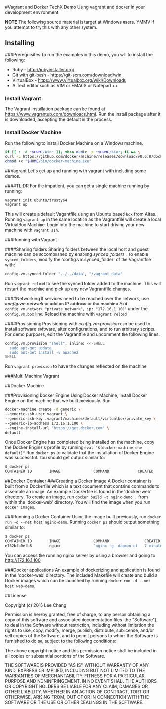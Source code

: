 #Vagrant and Docker TechX Demo
Using vagrant and docker in your development environment.

__NOTE__ The following source material is target at Windows users. YMMV if you attempt to try this with any other system.

## Installing
###Prerequisites
To run the examples in this demo, you will to install the following:
- Ruby - http://rubyinstaller.org/
- Git with git-bash - https://git-scm.com/download/win
- VirtualBox - https://www.virtualbox.org/wiki/Downloads
- A Text editor such as VIM or EMACS or Notepad ++

### Install Vagrant
The Vagrant installation package can be found at https://www.vagrantup.com/downloads.html. Run the install package after it is downloaded, accepting the default in the process.

### Install Docker Machine
Run the following to install Docker Machine on a Windows machine.

```bash
if [[ ! -d "$HOME/bin" ]]; then mkdir -p "$HOME/bin"; fi && \
curl -L https://github.com/docker/machine/releases/download/v0.6.0/docker-machine-Windows-x86_64.exe > "$HOME/bin/docker-machine.exe" && \
chmod +x "$HOME/bin/docker-machine.exe"
```

##Vagrant
Let's get up and running with vagrant with including some demos.

####TL;DR
For the impatient, you can get a single machine running by running:

```bash
vagrant init ubuntu/trusty64
vagrant up
```

This will create a default Vagantfile using an Ubuntu based `box` from Altas.
Running `vagrant up` in the same location as the Vagrantfile will create a local VirtualBox Machine.
Login into the machine to start driving your new machine with `vagrant ssh`.


###Running with Vagrant

####Sharing folders
Sharing folders between the local host and guest machine can be accomplished by enabling _synced_folders_ .
To enable `synced_folders`, modify the 'config.vm.synced_folder' of the Vagrantfile with:

```bash
config.vm.synced_folder "../../data", "/vagrant_data"
```

Run `vagrant reload` to see the synced folder added to the machine. This will restart the machine and pick up any new Vagrantfile changes.

####Networking
If services need to be reached over the network, use _config.vm.network_ to add an IP address to the machine
Add `config.vm.network "private_network", ip: "172.16.1.100"` under the `config.vm.box` line.
Reload the machine with `vagrant reload`

####Provisioning
Provisioning with _config.vm.provision_ can be used to install software software, alter configurations, and to run arbitrary scripts.
For demo purposes, edit the Vagrantfile and uncomment the following lines.

```bash
config.vm.provision "shell", inline: <<-SHELL
  sudo apt-get update
  sudo apt-get install -y apache2
SHELL
```

Run `vagrant provision` to have the changes reflected on the machine

###Multi Machine Vagrant

##Docker Machine

###Provisioning Docker Engine
Using Docker Machine, install Docker Engine on the machine that we built previously.
Run

```bash
docker-machine create -d generic \
--generic-ssh-user vagrant \
--generic-ssh-key .vagrant/machines/default/virtualbox/private_key \
--generic-ip-address 172.16.1.100 \
--engine-install-url "https://get.docker.com" \
default
```
Once Docker Engine has completed being installed on the machine, copy the Docker Engine's profile by running `eval "$(docker-machine env default)"` 
Run `docker ps` to validate that the installation of Docker Engine was successful. You should get output similar to:

```bash
$ docker ps
CONTAINER ID        IMAGE               COMMAND             CREATED             STATUS              PORTS               NAMES
```
##Docker Container
###Creating a Docker Image
A Docker container is built from a Dockerfile which is a text document that contains commands to assemble an image. An example Dockerfile is found in the 'docker-web' directory. To create an image, run `docker build -t nginx-demo .` from within the 'docker-web' directory.
You will find the image when you run `docker images`.

###Running a Docker Container
Using the image built previously, run `docker run -d --net host nginx-demo`. Running `docker ps` should output something similar to:

```bash
$ docker ps
CONTAINER ID        IMAGE               COMMAND                CREATED             STATUS              PORTS               NAMES
e762bfb0efb8        nginx               "nginx -g 'daemon of   7 minutes ago       Up 7 minutes                            cocky_bardeen
```
You can access the running nginx server by using a browser and going to http://172.16.1.100

###Docker applications
An example of dockerizing and application is found in the 'docker-web' directory.
The included Makefile will create and build a Docker images which can be launched by running `docker run -d --net host web-demo`.

##License

Copyright (c) 2016 Lee Chang


Permission is hereby granted, free of charge, to any person obtaining a copy of this software and associated documentation files (the "Software"), to deal in the Software without restriction, including without limitation the rights to use, copy, modify, merge, publish, distribute, sublicense, and/or sell copies of the Software, and to permit persons to whom the Software is furnished to do so, subject to the following conditions:

The above copyright notice and this permission notice shall be included in all copies or substantial portions of the Software.

THE SOFTWARE IS PROVIDED "AS IS", WITHOUT WARRANTY OF ANY KIND, EXPRESS OR IMPLIED, INCLUDING BUT NOT LIMITED TO THE WARRANTIES OF MERCHANTABILITY, FITNESS FOR A PARTICULAR PURPOSE AND NONINFRINGEMENT. IN NO EVENT SHALL THE AUTHORS OR COPYRIGHT HOLDERS BE LIABLE FOR ANY CLAIM, DAMAGES OR OTHER LIABILITY, WHETHER IN AN ACTION OF CONTRACT, TORT OR OTHERWISE, ARISING FROM, OUT OF OR IN CONNECTION WITH THE SOFTWARE OR THE USE OR OTHER DEALINGS IN THE SOFTWARE.
